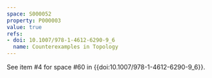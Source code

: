 ```yaml
---
space: S000052
property: P000003
value: true
refs:
- doi: 10.1007/978-1-4612-6290-9_6
  name: Counterexamples in Topology
---
```


See item #4 for space #60 in {{doi:10.1007/978-1-4612-6290-9_6}}.
